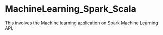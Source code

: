# MachineLearning_Spark_Scala

This involves the Machine learning application on Spark Machine Learning API.
